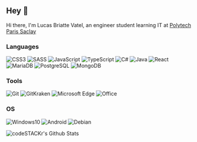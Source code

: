 ## Hey 👋

Hi there, I'm Lucas Briatte Vatel, an engineer student learning IT at [Polytech Paris Saclay](https://www.polytech.universite-paris-saclay.fr/)

### Languages

![CSS3](https://img.shields.io/badge/CSS-1572B6?style=flat-square&logo=CSS3&logoColor=white)
![SASS](https://img.shields.io/badge/SASS-CC6699?style=flat-square&logo=SASS&logoColor=white)
![JavaScript](https://img.shields.io/badge/JavaScript-F7DF1E?style=flat-square&logo=JavaScript&logoColor=white)
![TypeScript](https://img.shields.io/badge/TypeScript-007ACC?style=flat-square&logo=TypeScript&logoColor=white)
![C#](https://img.shields.io/badge/C%23-189F20?style=flat-square&logo=C-sharp&logoColor=white)
![Java](https://img.shields.io/badge/Java-E50000?style=flat-square&logo=Java&logoColor=white)
![React](https://img.shields.io/badge/React-61DAFB?style=flat-square&logo=React&logoColor=white)
![MariaDB](https://img.shields.io/badge/MariaDB-003545?style=flat-square&logo=MariaDB&logoColor=white)
![PostgreSQL](https://img.shields.io/badge/PostgreSQL-336791?style=flat-square&logo=PostgreSQL&logoColor=white)
![MongoDB](https://img.shields.io/badge/MongoDB-47A248?style=flat-square&logo=MongoDB&logoColor=white)

### Tools

![Git](https://img.shields.io/badge/Git-F05032?style=flat-square&logo=Git&logoColor=white)
![GitKraken](https://img.shields.io/badge/GitKraken-179287?style=flat-square&logo=GitKraken&logoColor=white)
![Microsoft Edge](https://img.shields.io/badge/Microsoft_Edge-0078D7?style=flat-square&logo=Microsoft-Edge&logoColor=white)
![Office](https://img.shields.io/badge/Office-D83B01?style=flat-square&logo=Microsoft-Office&logoColor=white)

### OS

![Windows10](https://img.shields.io/badge/Windows%2010-000000?style=flat-square&logo=Windows&logoColor=white)
![Android](https://img.shields.io/badge/Android-32DE84?style=flat-square&logo=Android&logoColor=white)
![Debian](https://img.shields.io/badge/Debian-D70651?style=flat-square&logo=Debian&logoColor=white)

<img align="left" alt="codeSTACKr's Github Stats" src="https://github-readme-stats.vercel.app/api?username=0xWryth&show_icons=true&hide_border=true&count_private=true" />

<!--
**0xWryth/0xWryth** is a ✨ _special_ ✨ repository because its `README.md` (this file) appears on your GitHub profile.

Here are some ideas to get you started:

- 🔭 I’m currently working on ...
- 🌱 I’m currently learning ...
- 👯 I’m looking to collaborate on ...
- 🤔 I’m looking for help with ...
- 💬 Ask me about ...
- 📫 How to reach me: ...
- 😄 Pronouns: ...
- ⚡ Fun fact: ...
-->
